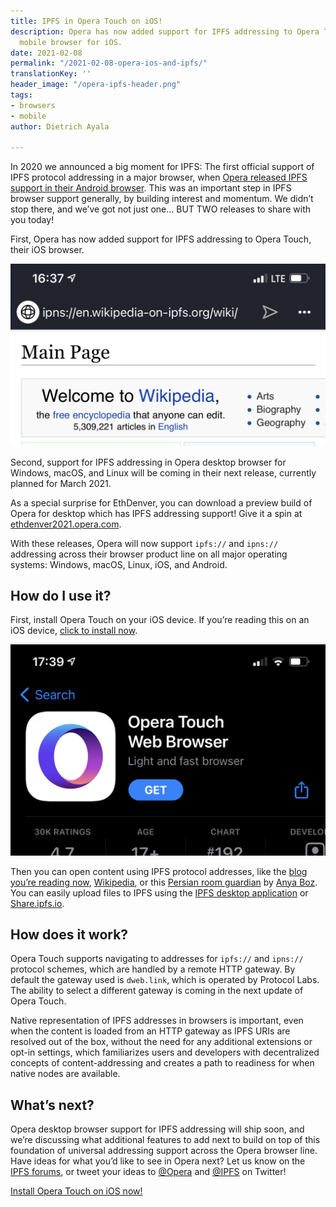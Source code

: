 ```yaml
---
title: IPFS in Opera Touch on iOS!
description: Opera has now added support for IPFS addressing to Opera Touch, their
  mobile browser for iOS.
date: 2021-02-08
permalink: "/2021-02-08-opera-ios-and-ipfs/"
translationKey: ''
header_image: "/opera-ipfs-header.png"
tags:
- browsers
- mobile
author: Dietrich Ayala

---
```

In 2020 we announced a big moment for IPFS: The first official support of IPFS protocol addressing in a major browser, when [Opera released IPFS support in their Android browser](https://blog.ipfs.io/2020-03-30-ipfs-in-opera-for-android/). This was an important step in IPFS browser support generally, by building interest and momentum. We didn’t stop there, and we’ve got not just one… BUT TWO releases to share with you today!

First, Opera has now added support for IPFS addressing to Opera Touch, their iOS browser.

![A screenshot of Wikipedia on IPFS in Opera Touch](../assets/opera-ios-wikipedia-short.png "Wikipedia on IPFS in Opera Touch")

Second, support for IPFS addressing in Opera desktop browser for Windows, macOS, and Linux will be coming in their next release, currently planned for March 2021.

As a special surprise for EthDenver, you can download a preview build of Opera for desktop which has IPFS addressing support! Give it a spin at [ethdenver2021.opera.com](https://ethdenver2021.opera.com).

With these releases, Opera will now support `ipfs://` and `ipns://` addressing across their browser product line on all major operating systems: Windows, macOS, Linux, iOS, and Android.

## How do I use it?

First, install Opera Touch on your iOS device. If you’re reading this on an iOS device, [click to install now](https://apps.apple.com/us/app/opera-touch-web-browser/id1411869974).

![](../assets/opera-ios-app-store-short.png)

Then you can open content using IPFS protocol addresses, like the [blog you’re reading now](ipns://blog.ipfs.io), [Wikipedia](ipns://en.wikipedia-on-ipfs.org), or this [Persian room guardian](ipfs://bafybeigdyrzt5sfp7udm7hu76uh7y26nf3efuylqabf3oclgtqy55fbzdi) by [Anya Boz](https://www.anyabozartist.com/the-persian-cat). You can easily upload files to IPFS using the [IPFS desktop application](https://docs.ipfs.io/install/ipfs-desktop/) or [Share.ipfs.io](https://share.ipfs.io).

## How does it work?

Opera Touch supports navigating to addresses for `ipfs://` and `ipns://` protocol schemes, which are handled by a remote HTTP gateway. By default the gateway used is `dweb.link`, which is operated by Protocol Labs. The ability to select a different gateway is coming in the next update of Opera Touch.

Native representation of IPFS addresses in browsers is important, even when the content is loaded from an HTTP gateway as IPFS URIs are resolved out of the box, without the need for any additional extensions or opt-in settings, which familiarizes users and developers with decentralized concepts of content-addressing and creates a path to readiness for when native nodes are available.

## What’s next?

Opera desktop browser support for IPFS addressing will ship soon, and we’re discussing what additional features to add next to build on top of this foundation of universal addressing support across the Opera browser line. Have ideas for what you’d like to see in Opera next? Let us know on the [IPFS forums](https://discuss.ipfs.io/), or tweet your ideas to [@Opera](https://twitter.com/opera) and [@IPFS](https://twitter.com/ipfs) on Twitter!

[Install Opera Touch on iOS now!](https://apps.apple.com/us/app/opera-touch-web-browser/id1411869974)